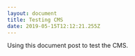 ```yaml
---
layout: document
title: Testing CMS
date: 2019-05-15T12:12:21.255Z
---
```

Using this document post to test the CMS.

